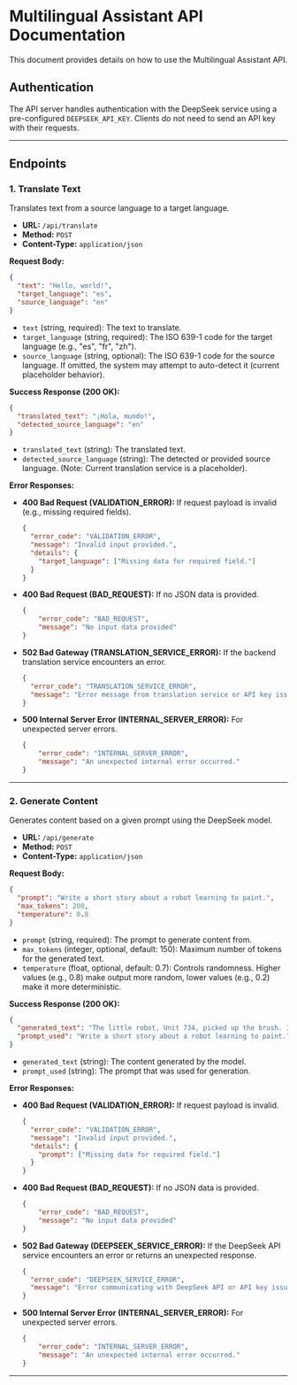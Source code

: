 # Multilingual Assistant API Documentation

This document provides details on how to use the Multilingual Assistant API.

## Authentication

The API server handles authentication with the DeepSeek service using a pre-configured `DEEPSEEK_API_KEY`. Clients do not need to send an API key with their requests.

---

## Endpoints

### 1. Translate Text

Translates text from a source language to a target language.

*   **URL:** `/api/translate`
*   **Method:** `POST`
*   **Content-Type:** `application/json`

**Request Body:**

```json
{
  "text": "Hello, world!",
  "target_language": "es",
  "source_language": "en" 
}
```
*   `text` (string, required): The text to translate.
*   `target_language` (string, required): The ISO 639-1 code for the target language (e.g., "es", "fr", "zh").
*   `source_language` (string, optional): The ISO 639-1 code for the source language. If omitted, the system may attempt to auto-detect it (current placeholder behavior).

**Success Response (200 OK):**

```json
{
  "translated_text": "¡Hola, mundo!",
  "detected_source_language": "en"
}
```
*   `translated_text` (string): The translated text.
*   `detected_source_language` (string): The detected or provided source language. (Note: Current translation service is a placeholder).

**Error Responses:**

*   **400 Bad Request (VALIDATION_ERROR):** If request payload is invalid (e.g., missing required fields).
    ```json
    {
      "error_code": "VALIDATION_ERROR",
      "message": "Invalid input provided.",
      "details": {
        "target_language": ["Missing data for required field."]
      }
    }
    ```
*   **400 Bad Request (BAD_REQUEST):** If no JSON data is provided.
    ```json
    {
        "error_code": "BAD_REQUEST",
        "message": "No input data provided"
    }
    ```
*   **502 Bad Gateway (TRANSLATION_SERVICE_ERROR):** If the backend translation service encounters an error.
    ```json
    {
      "error_code": "TRANSLATION_SERVICE_ERROR",
      "message": "Error message from translation service or API key issue."
    }
    ```
*   **500 Internal Server Error (INTERNAL_SERVER_ERROR):** For unexpected server errors.
    ```json
    {
        "error_code": "INTERNAL_SERVER_ERROR",
        "message": "An unexpected internal error occurred."
    }
    ```

---

### 2. Generate Content

Generates content based on a given prompt using the DeepSeek model.

*   **URL:** `/api/generate`
*   **Method:** `POST`
*   **Content-Type:** `application/json`

**Request Body:**

```json
{
  "prompt": "Write a short story about a robot learning to paint.",
  "max_tokens": 200,
  "temperature": 0.8
}
```
*   `prompt` (string, required): The prompt to generate content from.
*   `max_tokens` (integer, optional, default: 150): Maximum number of tokens for the generated text.
*   `temperature` (float, optional, default: 0.7): Controls randomness. Higher values (e.g., 0.8) make output more random, lower values (e.g., 0.2) make it more deterministic.

**Success Response (200 OK):**

```json
{
  "generated_text": "The little robot, Unit 734, picked up the brush. Its metallic fingers, usually so adept at soldering circuits, fumbled slightly...",
  "prompt_used": "Write a short story about a robot learning to paint."
}
```
*   `generated_text` (string): The content generated by the model.
*   `prompt_used` (string): The prompt that was used for generation.

**Error Responses:**

*   **400 Bad Request (VALIDATION_ERROR):** If request payload is invalid.
    ```json
    {
      "error_code": "VALIDATION_ERROR",
      "message": "Invalid input provided.",
      "details": {
        "prompt": ["Missing data for required field."]
      }
    }
    ```
*   **400 Bad Request (BAD_REQUEST):** If no JSON data is provided.
    ```json
    {
        "error_code": "BAD_REQUEST",
        "message": "No input data provided"
    }
    ```
*   **502 Bad Gateway (DEEPSEEK_SERVICE_ERROR):** If the DeepSeek API service encounters an error or returns an unexpected response.
    ```json
    {
      "error_code": "DEEPSEEK_SERVICE_ERROR",
      "message": "Error communicating with DeepSeek API or API key issue."
    }
    ```
*   **500 Internal Server Error (INTERNAL_SERVER_ERROR):** For unexpected server errors.
    ```json
    {
        "error_code": "INTERNAL_SERVER_ERROR",
        "message": "An unexpected internal error occurred."
    }
    ```

---
```
